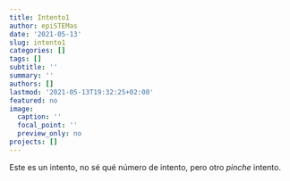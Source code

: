```yaml
---
title: Intento1
author: epiSTEMas
date: '2021-05-13'
slug: intento1
categories: []
tags: []
subtitle: ''
summary: ''
authors: []
lastmod: '2021-05-13T19:32:25+02:00'
featured: no
image:
  caption: ''
  focal_point: ''
  preview_only: no
projects: []
---
```


Este es un intento, no sé qué número de intento, pero otro *pinche* intento.  
